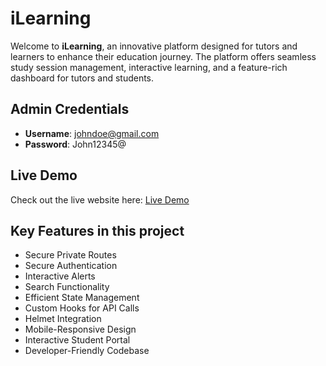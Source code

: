 
# iLearning

Welcome to **iLearning**, an innovative platform designed for tutors and learners to enhance their education journey. The platform offers seamless study session management, interactive learning, and a feature-rich dashboard for tutors and students.

## Admin Credentials
- **Username**: johndoe@gmail.com  
- **Password**: John12345@  


## Live Demo
Check out the live website here: [Live Demo](https://study-platform-a9b9a.web.app/)



## Key Features in this project

- Secure Private Routes
- Secure Authentication
- Interactive Alerts
- Search Functionality
- Efficient State Management
- Custom Hooks for API Calls
- Helmet Integration
- Mobile-Responsive Design
- Interactive Student Portal
- Developer-Friendly Codebase







